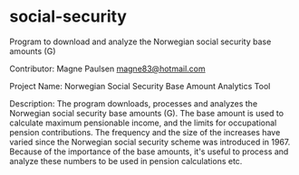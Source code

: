 # social-security
Program to download and analyze the Norwegian social security base amounts (G)

Contributor: 
Magne Paulsen
magne83@hotmail.com

Project Name: 
Norwegian Social Security Base Amount Analytics Tool

Description: 
The program downloads, processes and analyzes the Norwegian social security base amounts (G). 
The base amount is used to calculate maximum pensionable income, and the limits for occupational pension contributions.
The frequency and the size of the increases have varied since the Norwegian social security scheme was introduced in 1967. 
Because of the importance of the base amounts, it's useful to process and analyze these numbers to be used in pension calculations etc. 

